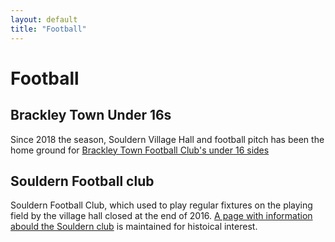 ```yaml
---
layout: default
title: "Football"
---
```


# Football

## Brackley Town Under 16s

Since 2018 the season, Souldern Village Hall and football pitch has been the home ground for
[Brackley Town Football Club's under 16 sides](https://en.brackleytownfc.com/index.php/academy/academy-12-to-18-s/academy-u16-s)



## Souldern Football club

Souldern Football Club, which used to play regular fixtures on the
playing field by the village hall closed at the end of 2016. [A page
with information abould the Souldern club](souldern-fc) is
maintained for histoical interest.